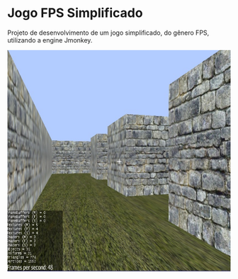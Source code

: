 

# Jogo FPS Simplificado #

Projeto de desenvolvimento de um jogo simplificado, do gênero FPS, utilizando a engine Jmonkey.

<p align="center"> <img src="jogofps-rodando.jpg" alt="Jogo FPS" height="500" width="696"> </p>
